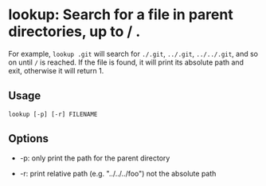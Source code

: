 # lookup: Search for a file in parent directories, up to / .

For example, `lookup .git` will search for `./.git`, `../.git`,
`../../.git`, and so on until `/` is reached. If the file is found, it
will print its absolute path and exit, otherwise it will return 1.

## Usage

    lookup [-p] [-r] FILENAME
    
## Options 

+ -p: only print the path for the parent directory

+ -r: print relative path (e.g. "../../../foo") not the absolute path
